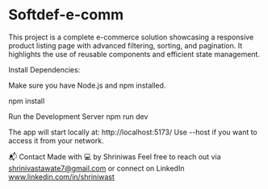 # Softdef-e-comm
This project is a complete e-commerce solution showcasing a responsive product listing page with advanced filtering, sorting, and pagination. It highlights the use of reusable components and efficient state management.



Install Dependencies:

  Make sure you have Node.js and npm installed.

  npm install

  Run the Development Server
  npm run dev

  The app will start locally at:
  http://localhost:5173/
  Use --host if you want to access it from your network.

  📬 Contact
  Made with 💻 by Shriniwas
  Feel free to reach out via shrinivastawate7@gmail.com or connect on LinkedIn www.linkedin.com/in/shriniwast
